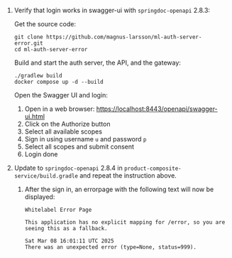 1. Verify that login works in swagger-ui with `springdoc-openapi` 2.8.3:

    Get the source code:

    ```
    git clone https://github.com/magnus-larsson/ml-auth-server-error.git
    cd ml-auth-server-error
    ```

    Build and start the auth server, the API, and the gateway:

    ```
    ./gradlew build
    docker compose up -d --build
    ```

    Open the Swagger UI and login:

    1. Open in a web browser: <https://localhost:8443/openapi/swagger-ui.html>
    2. Click on the Authorize button
    3. Select all available scopes
    4. Sign in using username `u` and password `p`
    5. Select all scopes and submit consent
    6. Login done

2. Update to `springdoc-openapi` 2.8.4 in `product-composite-service/build.gradle` and repeat the instruction above.

    1. After the sign in, an errorpage with the following text will now be displayed:

        ```
        Whitelabel Error Page

        This application has no explicit mapping for /error, so you are seeing this as a fallback.

        Sat Mar 08 16:01:11 UTC 2025
        There was an unexpected error (type=None, status=999).
        ```

